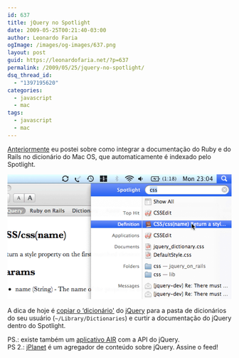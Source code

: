 ```yaml
---
id: 637
title: jQuery no Spotlight
date: 2009-05-25T00:21:40-03:00
author: Leonardo Faria
ogImage: /images/og-images/637.png
layout: post
guid: https://leonardofaria.net/?p=637
permalink: /2009/05/25/jquery-no-spotlight/
dsq_thread_id:
  - "1397195620"
categories:
  - javascript
  - mac
tags:
  - javascript
  - mac
---
```

[Anteriormente](https://leonardofaria.net/2009/02/08/documentacao-do-rails-e-ruby-no-spotlight/) eu postei sobre como integrar a documentação do Ruby e do Rails no dicionário do Mac OS, que automaticamente é indexado pelo Spotlight.

<center>
  <a href="http://www.appelsiini.net/2009/2/search-jquery-api-docs-from-spotlight"><img src="/wp-content/uploads/2009/05/jquery_spotlight.png" alt="jquery_spotlight" title="jquery no spotlight" /></a>
</center>

A dica de hoje é [copiar o &#8216;dicionário'](http://www.appelsiini.net/download/jQuery.dictionary.zip) do [jQuery](http://www.jquery.com) para a pasta de dicionários do seu usuário (`~/Library/Dictionaries`) e curtir a documentação do jQuery dentro do Spotlight.

PS.: existe também um [aplicativo AIR](http://api.jquery.com/update/jquery-api-browser-2.0.air) com a API do jQuery.  
PS 2.: [jPlanet](http://jplanet.tumblr.com/) é um agregador de conteúdo sobre jQuery. Assine o feed!

